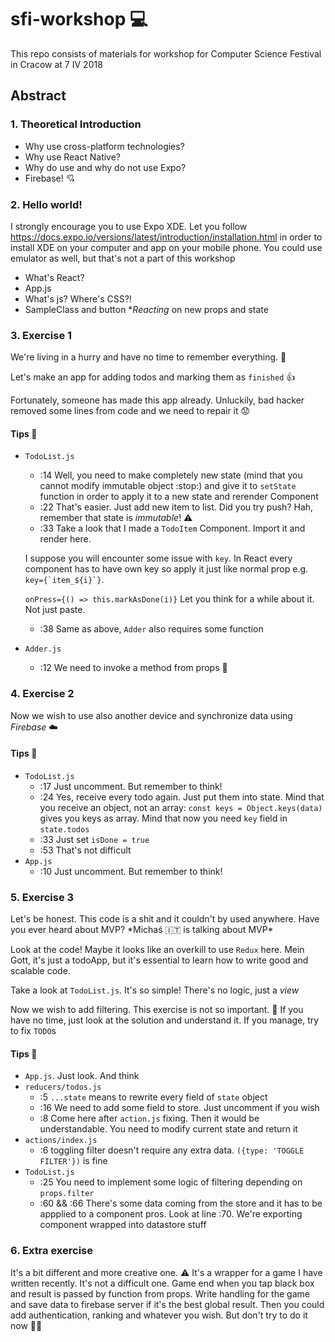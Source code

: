 # sfi-workshop :computer:
This repo consists of materials for workshop for Computer Science Festival in Cracow at 7 IV 2018

## Abstract

### 1. Theoretical Introduction 
* Why use cross-platform technologies? 
* Why use React Native?
* Why do use and why do not use Expo?
* Firebase! :cupid:

### 2. Hello world!
I strongly encourage you to use Expo XDE.
Let you follow https://docs.expo.io/versions/latest/introduction/installation.html in order to 
install XDE on your computer and app on your mobile phone. You could use emulator as well,
but that's not a part of this workshop

* What's React? 
 * App.js
 * What's js? Where's CSS?!
 * SampleClass and button
 *_Reacting_ on new props and state 

### 3. Exercise 1
We're living in a hurry and have no time to remember everything. :anger:

Let's make an app for adding todos and marking them as `finished` :+1:

Fortunately, someone has made this app already. Unluckily, bad hacker removed some lines from code and we need to repair it :worried:

#### Tips :eyes:
  * `TodoList.js`
    * :14 Well, you need to make completely new state (mind that you cannot modify immutable
    object :stop:) and give it to `setState` function in order to apply it to a new state and 
    rerender Component
    * :22 That's easier. Just add new item to list. Did you try push? Hah, remember that 
    state is _immutable_! :warning:
    * :33 Take a look that I made a `TodoItem` Component. Import it and render here. 
    
    I suppose you will encounter some issue with `key`. In React every component has to have
    own key so apply it just like normal prop e.g. ``key={`item_${i}`}``. 
    
    `onPress={() => this.markAsDone(i)}` Let you think for a while about it. Not just paste.
    
    * :38 Same as above, `Adder` also requires some function
  * `Adder.js`
    * :12 We need to invoke a method from props :crown:
    
### 4. Exercise 2
Now we wish to use also another device and synchronize data using *Firebase* :cloud:

#### Tips :eyes:
  * `TodoList.js`
    * :17 Just uncomment. But remember to think!
    * :24 Yes, receive every todo again. Just put them into state. Mind that you receive an object, 
    not an array: `const keys = Object.keys(data)` gives you keys as array. Mind that now you 
    need `key` field in `state.todos`
    * :33 Just set `isDone = true`
    * :53 That's not difficult 
  * `App.js`
    * :10 Just uncomment. But remember to think!
  
### 5. Exercise 3
Let's be honest. This code is a shit and it couldn't by used anywhere. Have you ever 
heard about MVP? \*Michaś :it: is talking about MVP\*

Look at the code! Maybe it looks like an overkill to use `Redux` here. Mein Gott, it's just a todoApp, but it's
essential to learn how to write good and scalable code.

Take a look at `TodoList.js`. It's so simple! There's no logic, just a _view_

Now we wish to add filtering. This exercise is not so important. :poop: If you have no time,
just look at the solution and understand it. If you manage, try to fix `TODO`s 


#### Tips :eyes:
  * `App.js`. Just look. And think
  * `reducers/todos.js`
    * :5 `...state` means to rewrite every field of `state` object
    * :16 We need to add some field to store. Just uncomment if you wish
    * :8 Come here after `action.js` fixing. Then it would be understandable. You need to 
    modify current state and return it
  * `actions/index.js`
    * :6 toggling filter doesn't require any extra data. `({type: 'TOGGLE FILTER'})` is fine
  * `TodoList.js`
    * :25 You need to implement some logic of filtering depending on `props.filter`
    * :60 && :66 There's some data coming from the store and it has to be appplied to a component 
    pros. Look at line :70. We're exporting component wrapped into datastore stuff
    
### 6. Extra exercise
It's a bit different and more creative one. :warning: It's a wrapper for a game I have written recently. It's 
not a difficult one. Game end when you tap black box and result is passed by function from
props. Write handling for the game and save data to firebase server if it's the best global
result. 
Then you could add authentication, ranking and whatever you wish. But don't try to do it 
now :ok_woman:
